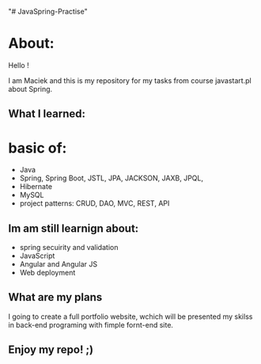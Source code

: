 "# JavaSpring-Practise" 

# About:

Hello !

I am Maciek and this is my repository for my tasks from course javastart.pl about Spring.

## What I learned:

# basic of:

- Java
- Spring, Spring Boot, JSTL, JPA, JACKSON, JAXB, JPQL,  
- Hibernate
- MySQL
- project patterns: CRUD, DAO, MVC, REST, API

## Im am still learnign about:

- spring secuirity and validation
- JavaScript
- Angular and Angular JS
- Web deployment


## What are my plans

I going to create a full portfolio website, wchich will be presented my skilss in back-end programing with fimple fornt-end site.

## Enjoy my repo! ;)
